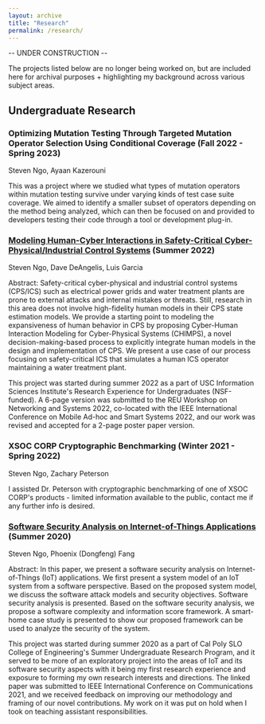 ```yaml
---
layout: archive
title: "Research"
permalink: /research/
---
```

-- UNDER CONSTRUCTION --




The projects listed below are no longer being worked on, but are included here for archival purposes + highlighting my background across various subject areas.

## Undergraduate Research
### Optimizing Mutation Testing Through Targeted Mutation Operator Selection Using Conditional Coverage (Fall 2022 - Spring 2023)
Steven Ngo, Ayaan Kazerouni

This was a project where we studied what types of mutation operators within mutation testing survive under varying kinds of test case suite coverage. We aimed to identify a smaller subset of operators depending on the method being analyzed, which can then be focused on and provided to developers testing their code through a tool or development plug-in. 


### [Modeling Human-Cyber Interactions in Safety-Critical Cyber-Physical/Industrial Control Systems](/files/REUNS_2022_Paper_Ready__CHIMPS_-1.pdf) (Summer 2022)
Steven Ngo, Dave DeAngelis, Luis Garcia

Abstract: Safety-critical cyber-physical and industrial control systems (CPS/ICS) such as electrical power grids and water treatment plants are prone to external attacks and internal mistakes or threats. Still, research in this area does not involve high-fidelity human models in their CPS state estimation models. We provide a starting point to modeling the expansiveness of human behavior in CPS by proposing Cyber-Human Interaction Modeling for Cyber-Physical Systems (CHIMPS), a novel decision-making-based process to explicitly integrate human models in the design and implementation of CPS. We present a use case of our process focusing on safety-critical ICS that simulates a human ICS operator maintaining a water treatment plant. 

This project was started during summer 2022 as a part of USC Information Sciences Institute's Research Experience for Undergraduates (NSF-funded). A 6-page version was submitted to the REU Workshop on Networking and Systems 2022, co-located with the IEEE International Conference on Mobile Ad-hoc and Smart Systems 2022, and our work was revised and accepted for a 2-page poster paper version.


### XSOC CORP Cryptographic Benchmarking (Winter 2021 - Spring 2022)
Steven Ngo, Zachary Peterson

I assisted Dr. Peterson with cryptographic benchmarking of one of XSOC CORP's products - limited information available to the public, contact me if any further info is desired.


### [Software Security Analysis on Internet-of-Things Applications](/files/Software_Security_Analysis_on_Internet_of_Things_Applications.pdf) (Summer 2020)
Steven Ngo, Phoenix (Dongfeng) Fang

Abstract: In this paper, we present a software security analysis on Internet-of-Things (IoT) applications. We first present a system model of an IoT system from a software perspective. Based on the proposed system model, we discuss the software attack models and security objectives. Software security analysis is presented. Based on the software security analysis, we propose a software complexity and information score framework. A smart-home case study is presented to show our proposed framework can be used to analyze the security of the system. 

This project was started during summer 2020 as a part of Cal Poly SLO College of Engineering's Summer Undergraduate Research Program, and it served to be more of an exploratory project into the areas of IoT and its software security aspects with it being my first research experience and exposure to forming my own research interests and directions. The linked paper was submitted to IEEE International Conference on Communications 2021, and we received feedback on improving our methodology and framing of our novel contributions. My work on it was put on hold when I took on teaching assistant responsibilities.
